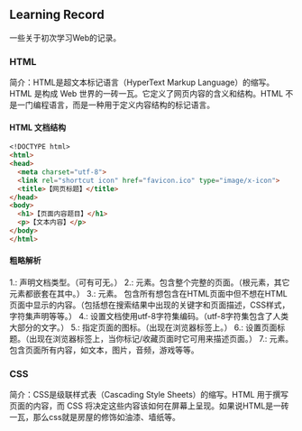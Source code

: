 ## Learning Record

一些关于初次学习Web的记录。

### HTML

简介：HTML是超文本标记语言（HyperText Markup Language）的缩写。HTML 是构成 Web 世界的一砖一瓦。它定义了网页内容的含义和结构。HTML 不是一门编程语言，而是一种用于定义内容结构的标记语言。

#### HTML 文档结构
```markdown
<!DOCTYPE html>
<html>
<head>
  <meta charset="utf-8">
  <link rel="shortcut icon" href="favicon.ico" type="image/x-icon">
  <title>【网页标题】</title>
</head>
<body>
  <h1>【页面内容题目】</h1>
  <p>【文本内容】</p>
</body>
</html>
```
#### 粗略解析
1.<!DOCTYPE html>: 声明文档类型。（可有可无。）
2.<html></html>: <html>元素。包含整个完整的页面。（根元素，其它元素都嵌套在其中。）
3.<head></head>: <head>元素。 包含所有想包含在HTML页面中但不想在HTML页面中显示的内容。（包括想在搜索结果中出现的关键字和页面描述，CSS样式，字符集声明等等。）
4.<meta charset="utf-8">: 设置文档使用utf-8字符集编码。（utf-8字符集包含了人类大部分的文字。）
5.<link rel="shortcut icon" href="favicon.ico" type="image/x-icon">: 指定页面的图标。（出现在浏览器标签上。）
6.<title></title>: 设置页面标题。（出现在浏览器标签上，当你标记/收藏页面时它可用来描述页面。）
7.<body></body>: <body>元素。 包含页面所有内容，如文本，图片，音频，游戏等等。


### CSS
简介：CSS是级联样式表（Cascading Style Sheets）的缩写。HTML 用于撰写页面的内容，而 CSS 将决定这些内容该如何在屏幕上呈现。如果说HTML是一砖一瓦，那么css就是房屋的修饰如油漆、墙纸等。




